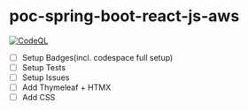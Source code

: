 # poc-spring-boot-react-js-aws

[![CodeQL](https://github.com/d4rkr0n1n/poc-spring-boot-react-js-aws/actions/workflows/codeql.yml/badge.svg)](https://github.com/d4rkr0n1n/poc-spring-boot-react-js-aws/actions/workflows/codeql.yml)

- [ ] Setup Badges(incl. codespace full setup)
- [ ] Setup Tests
- [ ] Setup Issues
- [ ] Add Thymeleaf + HTMX
- [ ] Add CSS